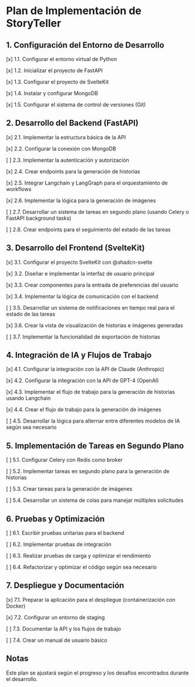# Plan de Implementación de StoryTeller

## 1. Configuración del Entorno de Desarrollo

[x] 1.1. Configurar el entorno virtual de Python

[x] 1.2. Inicializar el proyecto de FastAPI

[x] 1.3. Configurar el proyecto de SvelteKit

[x] 1.4. Instalar y configurar MongoDB

[x] 1.5. Configurar el sistema de control de versiones (Git)

## 2. Desarrollo del Backend (FastAPI)

[x] 2.1. Implementar la estructura básica de la API

[x] 2.2. Configurar la conexión con MongoDB

[ ] 2.3. Implementar la autenticación y autorización

[x] 2.4. Crear endpoints para la generación de historias

[x] 2.5. Integrar Langchain y LangGraph para el orquestamiento de workflows

[x] 2.6. Implementar la lógica para la generación de imágenes

[ ] 2.7. Desarrollar un sistema de tareas en segundo plano (usando Celery o FastAPI background tasks)

[ ] 2.8. Crear endpoints para el seguimiento del estado de las tareas

## 3. Desarrollo del Frontend (SvelteKit)

[x] 3.1. Configurar el proyecto SvelteKit con @shadcn-svelte

[x] 3.2. Diseñar e implementar la interfaz de usuario principal

[x] 3.3. Crear componentes para la entrada de preferencias del usuario

[x] 3.4. Implementar la lógica de comunicación con el backend

[ ] 3.5. Desarrollar un sistema de notificaciones en tiempo real para el estado de las tareas

[x] 3.6. Crear la vista de visualización de historias e imágenes generadas

[ ] 3.7. Implementar la funcionalidad de exportación de historias

## 4. Integración de IA y Flujos de Trabajo

[x] 4.1. Configurar la integración con la API de Claude (Anthropic)

[x] 4.2. Configurar la integración con la API de GPT-4 (OpenAI)

[x] 4.3. Implementar el flujo de trabajo para la generación de historias usando Langchain

[x] 4.4. Crear el flujo de trabajo para la generación de imágenes

[ ] 4.5. Desarrollar la lógica para alternar entre diferentes modelos de IA según sea necesario

## 5. Implementación de Tareas en Segundo Plano

[ ] 5.1. Configurar Celery con Redis como broker

[ ] 5.2. Implementar tareas en segundo plano para la generación de historias

[ ] 5.3. Crear tareas para la generación de imágenes

[ ] 5.4. Desarrollar un sistema de colas para manejar múltiples solicitudes

## 6. Pruebas y Optimización

[ ] 6.1. Escribir pruebas unitarias para el backend

[ ] 6.2. Implementar pruebas de integración

[ ] 6.3. Realizar pruebas de carga y optimizar el rendimiento

[ ] 6.4. Refactorizar y optimizar el código según sea necesario

## 7. Despliegue y Documentación

[x] 7.1. Preparar la aplicación para el despliegue (containerización con Docker)

[x] 7.2. Configurar un entorno de staging

[ ] 7.3. Documentar la API y los flujos de trabajo

[ ] 7.4. Crear un manual de usuario básico

## Notas

Este plan se ajustará según el progreso y los desafíos encontrados durante el desarrollo.
